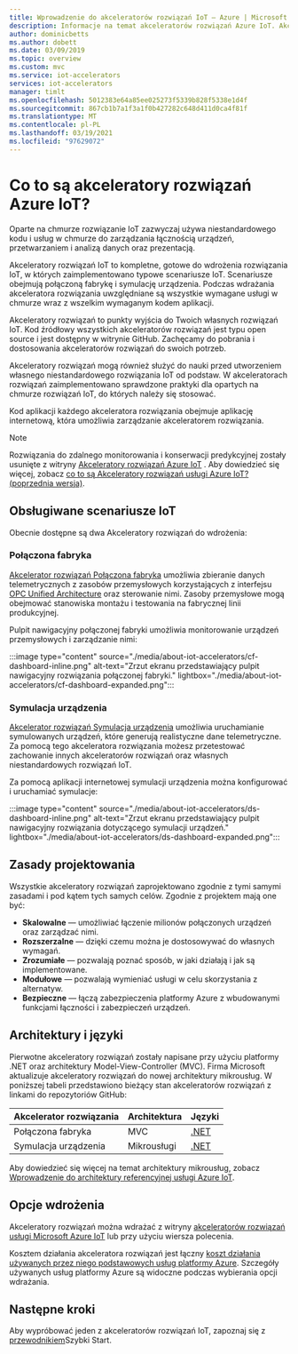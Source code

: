 ```yaml
---
title: Wprowadzenie do akceleratorów rozwiązań IoT — Azure | Microsoft Docs
description: Informacje na temat akceleratorów rozwiązań Azure IoT. Akceleratory rozwiązań IoT to kompletne, kompleksowe oraz gotowe do wdrożenia rozwiązania IoT.
author: dominicbetts
ms.author: dobett
ms.date: 03/09/2019
ms.topic: overview
ms.custom: mvc
ms.service: iot-accelerators
services: iot-accelerators
manager: timlt
ms.openlocfilehash: 5012383e64a85ee025273f5339b828f5338e1d4f
ms.sourcegitcommit: 867cb1b7a1f3a1f0b427282c648d411d0ca4f81f
ms.translationtype: MT
ms.contentlocale: pl-PL
ms.lasthandoff: 03/19/2021
ms.locfileid: "97629072"
---
```

# <a name="what-are-azure-iot-solution-accelerators"></a>Co to są akceleratory rozwiązań Azure IoT?

Oparte na chmurze rozwiązanie IoT zazwyczaj używa niestandardowego kodu i usług w chmurze do zarządzania łącznością urządzeń, przetwarzaniem i analizą danych oraz prezentacją.

Akceleratory rozwiązań IoT to kompletne, gotowe do wdrożenia rozwiązania IoT, w których zaimplementowano typowe scenariusze IoT. Scenariusze obejmują połączoną fabrykę i symulację urządzenia. Podczas wdrażania akceleratora rozwiązania uwzględniane są wszystkie wymagane usługi w chmurze wraz z wszelkim wymaganym kodem aplikacji.

Akceleratory rozwiązań to punkty wyjścia do Twoich własnych rozwiązań IoT. Kod źródłowy wszystkich akceleratorów rozwiązań jest typu open source i jest dostępny w witrynie GitHub. Zachęcamy do pobrania i dostosowania akceleratorów rozwiązań do swoich potrzeb.

Akceleratory rozwiązań mogą również służyć do nauki przed utworzeniem własnego niestandardowego rozwiązania IoT od podstaw. W akceleratorach rozwiązań zaimplementowano sprawdzone praktyki dla opartych na chmurze rozwiązań IoT, do których należy się stosować.

Kod aplikacji każdego akceleratora rozwiązania obejmuje aplikację internetową, która umożliwia zarządzanie akceleratorem rozwiązania.

> [!NOTE]
> Rozwiązania do zdalnego monitorowania i konserwacji predykcyjnej zostały usunięte z witryny [Akceleratory rozwiązań Azure IoT](https://www.azureiotsolutions.com/Accelerators) . Aby dowiedzieć się więcej, zobacz [co to są Akceleratory rozwiązań usługi Azure IoT? (poprzednia wersja)](/previous-versions/azure/iot-accelerators/about-iot-accelerators).

## <a name="supported-iot-scenarios"></a>Obsługiwane scenariusze IoT

Obecnie dostępne są dwa Akceleratory rozwiązań do wdrożenia:

### <a name="connected-factory"></a>Połączona fabryka

[Akcelerator rozwiązań Połączona fabryka](iot-accelerators-connected-factory-features.md) umożliwia zbieranie danych telemetrycznych z zasobów przemysłowych korzystających z interfejsu [OPC Unified Architecture](https://opcfoundation.org/about/opc-technologies/opc-ua/) oraz sterowanie nimi. Zasoby przemysłowe mogą obejmować stanowiska montażu i testowania na fabrycznej linii produkcyjnej.

Pulpit nawigacyjny połączonej fabryki umożliwia monitorowanie urządzeń przemysłowych i zarządzanie nimi:

:::image type="content" source="./media/about-iot-accelerators/cf-dashboard-inline.png" alt-text="Zrzut ekranu przedstawiający pulpit nawigacyjny rozwiązania połączonej fabryki." lightbox="./media/about-iot-accelerators/cf-dashboard-expanded.png":::

### <a name="device-simulation"></a>Symulacja urządzenia

[Akcelerator rozwiązań Symulacja urządzenia](iot-accelerators-device-simulation-overview.md) umożliwia uruchamianie symulowanych urządzeń, które generują realistyczne dane telemetryczne. Za pomocą tego akceleratora rozwiązania możesz przetestować zachowanie innych akceleratorów rozwiązań oraz własnych niestandardowych rozwiązań IoT.

Za pomocą aplikacji internetowej symulacji urządzenia można konfigurować i uruchamiać symulacje:

:::image type="content" source="./media/about-iot-accelerators/ds-dashboard-inline.png" alt-text="Zrzut ekranu przedstawiający pulpit nawigacyjny rozwiązania dotyczącego symulacji urządzeń." lightbox="./media/about-iot-accelerators/ds-dashboard-expanded.png":::

## <a name="design-principles"></a>Zasady projektowania

Wszystkie akceleratory rozwiązań zaprojektowano zgodnie z tymi samymi zasadami i pod kątem tych samych celów. Zgodnie z projektem mają one być:

* **Skalowalne** — umożliwiać łączenie milionów połączonych urządzeń oraz zarządzać nimi.
* **Rozszerzalne** — dzięki czemu można je dostosowywać do własnych wymagań.
* **Zrozumiałe** — pozwalają poznać sposób, w jaki działają i jak są implementowane.
* **Modułowe** — pozwalają wymieniać usługi w celu skorzystania z alternatyw.
* **Bezpieczne** — łączą zabezpieczenia platformy Azure z wbudowanymi funkcjami łączności i zabezpieczeń urządzeń.

## <a name="architectures-and-languages"></a>Architektury i języki

Pierwotne akceleratory rozwiązań zostały napisane przy użyciu platformy .NET oraz architektury Model-View-Controller (MVC). Firma Microsoft aktualizuje akceleratory rozwiązań do nowej architektury mikrousług. W poniższej tabeli przedstawiono bieżący stan akceleratorów rozwiązań z linkami do repozytoriów GitHub:

| Akcelerator rozwiązania   | Architektura  | Języki     |
| ---------------------- | ------------- | ------------- |
| Połączona fabryka      | MVC           | [.NET](https://github.com/Azure/azure-iot-connected-factory)          |
| Symulacja urządzenia      | Mikrousługi | [.NET](https://github.com/Azure/device-simulation-dotnet)          |

Aby dowiedzieć się więcej na temat architektury mikrousług, zobacz [Wprowadzenie do architektury referencyjnej usługi Azure IoT](/azure/architecture/reference-architectures/iot/).

## <a name="deployment-options"></a>Opcje wdrożenia

Akceleratory rozwiązań można wdrażać z witryny [akceleratorów rozwiązań usługi Microsoft Azure IoT](https://www.azureiotsolutions.com/Accelerators#) lub przy użyciu wiersza polecenia.

Kosztem działania akceleratora rozwiązań jest łączny [koszt działania używanych przez niego podstawowych usług platformy Azure](https://azure.microsoft.com/pricing). Szczegóły używanych usług platformy Azure są widoczne podczas wybierania opcji wdrażania.

## <a name="next-steps"></a>Następne kroki

Aby wypróbować jeden z akceleratorów rozwiązań IoT, zapoznaj się z [przewodnikiem](quickstart-connected-factory-deploy.md)Szybki Start.
